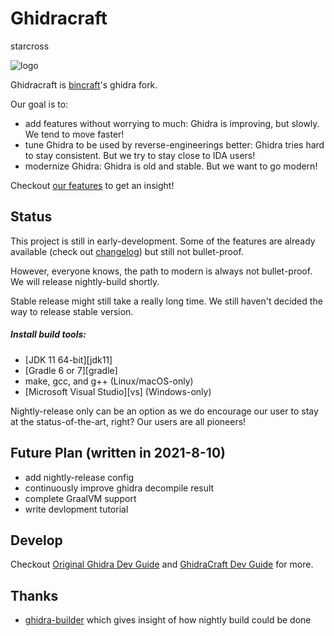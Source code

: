# Ghidracraft

starcross

![logo](./logo.png)

Ghidracraft is [bincraft](https://github.com/StarCrossPortal/bincraft)'s ghidra fork.

Our goal is to:

- add features without worrying to much: Ghidra is improving, but slowly. We tend to move faster!
- tune Ghidra to be used by reverse-engineerings better: Ghidra tries hard to stay consistent. But we try to stay close to IDA users!
- modernize Ghidra: Ghidra is old and stable. But we want to go modern!

Checkout [our features](./GhidraCraftDocs/Features.md) to get an insight!

## Status

This project is still in early-development. Some of the features are already available (check out [changelog](./GhidraCraftDocs/CHANGELOG.md)) but still not bullet-proof.

However, everyone knows, the path to modern is always not bullet-proof. We will release nightly-build shortly.

Stable release might still take a really long time. We still haven't decided the way to release stable version.
##### Install build tools:
* [JDK 11 64-bit][jdk11]
* [Gradle 6 or 7][gradle]
* make, gcc, and g++ (Linux/macOS-only)
* [Microsoft Visual Studio][vs] (Windows-only)

Nightly-release only can be an option as we do encourage our user to stay at the status-of-the-art, right? Our
users are all pioneers!

## Future Plan (written in 2021-8-10)

- add nightly-release config
- continuously improve ghidra decompile result
- complete GraalVM support
- write devlopment tutorial

## Develop

Checkout [Original Ghidra Dev Guide](./DevGuide.md) and [GhidraCraft Dev Guide](./GhidraCraftDocs/DevGuide.md) for more.

## Thanks

- [ghidra-builder](https://github.com/NyaMisty/ghidra-builder) which gives insight of how nightly build could be done
